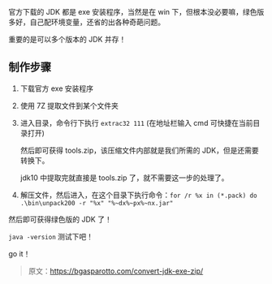 官方下载的 JDK 都是 exe 安装程序，当然是在 win 下，但根本没必要嘛，绿色版多好，自己配环境变量，还省的出各种奇葩问题。

重要的是可以多个版本的 JDK 并存！

## 制作步骤

1. 下载官方 exe 安装程序
2. 使用 7Z 提取文件到某个文件夹
3. 进入目录，命令行下执行 `extrac32 111` (在地址栏输入 cmd 可快捷在当前目录打开)

   然后即可获得 tools.zip，该压缩文件内部就是我们所需的 JDK，但是还需要转换下。
   
   jdk10 中提取完就直接是 tools.zip 了，就不需要这一步的处理了。
4. 解压文件，然后进入，在这个目录下执行命令：`for /r %x in (*.pack) do .\bin\unpack200 -r "%x" "%~dx%~px%~nx.jar"`

然后即可获得绿色版的 JDK 了！

`java -version` 测试下吧！

go it！

> 原文：https://bgasparotto.com/convert-jdk-exe-zip/
